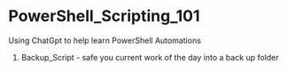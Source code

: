 # PowerShell_Scripting_101

Using ChatGpt to help learn PowerShell Automations  

1. Backup_Script - safe you current work of the day into a back up folder
